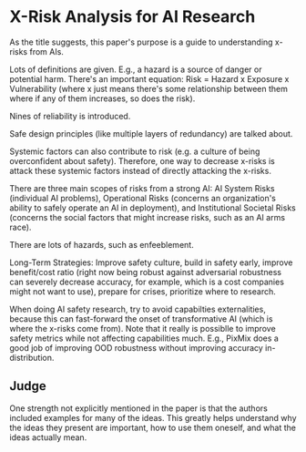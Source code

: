 # X-Risk Analysis for AI Research
As the title suggests, this paper's purpose is a guide to understanding x-risks from AIs.

Lots of definitions are given.  E.g., a hazard is a source of danger or potential harm.  There's an important equation:  Risk = Hazard x Exposure x Vulnerability (where x just means there's some relationship between them where if any of them increases, so does the risk).

Nines of reliability is introduced.

Safe design principles (like multiple layers of redundancy) are talked about.

Systemic factors can also contribute to risk (e.g. a culture of being overconfident about safety).  Therefore, one way to decrease x-risks is attack these systemic factors instead of directly attacking the x-risks.

There are three main scopes of risks from a strong AI:  AI System Risks (individual AI problems), Operational Risks (concerns an organization's ability to safely operate an AI in deployment), and Institutional Societal Risks (concerns the social factors that might increase risks, such as an AI arms race).

There are lots of hazards, such as enfeeblement.

Long-Term Strategies:  Improve safety culture, build in safety early, improve benefit/cost ratio (right now being robust against adversarial robustness can severely decrease accuracy, for example, which is a cost companies might not want to use), prepare for crises, prioritize where to research.

When doing AI safety research, try to avoid capabilties externalities, because this can fast-forward the onset of transformative AI (which is where the x-risks come from).  Note that it really is possiblle to improve safety metrics while not affecting capabilities much.  E.g., PixMix does a good job of improving OOD robustness without improving accuracy in-distribution.

## Judge
One strength not explicitly mentioned in the paper is that the authors included examples for many of the ideas.  This greatly helps understand why the ideas they present are important, how to use them oneself, and what the ideas actually mean.